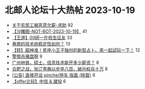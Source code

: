# 北邮人论坛十大热帖 2023-10-19

- [关于农民工被恶意欠薪-求助](https://bbs.byr.cn/article/Talking/6403163) 92
- [【沙雕图-NOT-BOT-2023-10-19】](https://bbs.byr.cn/article/Picture/3352194) 41
- [【王道】00研一在校生征友](https://bbs.byr.cn/article/Friends/2046515) 33
- [券商的技术岗稳定性如何？](https://bbs.byr.cn/article/WorkLife/1205787) 13
- [【转】超神准！星座小王子独创的新型占卜、來一起試玩一下！](https://bbs.byr.cn/article/Constellations/326533) 12
- [警惕杀猪盘啊](https://bbs.byr.cn/article/Feeling/3203847) 9
- [广州地铁，硕士，信息技术能开多少薪资？](https://bbs.byr.cn/article/Cantonese/198149) 8
- [合肥之战，张辽李典以步卒八百，破孙权兵十万](https://bbs.byr.cn/article/Hero/120429) 8
- [[公告] 直接开设 pinche/拼车 版面 (转载)](https://bbs.byr.cn/article/pinche/3) 6
- [【offer比较】中信 &amp; 建投](https://bbs.byr.cn/article/Job/2183788) 6


